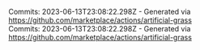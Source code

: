 Commits: 2023-06-13T23:08:22.298Z - Generated via https://github.com/marketplace/actions/artificial-grass
<br>
Commits: 2023-06-13T23:08:22.298Z - Generated via https://github.com/marketplace/actions/artificial-grass
<br>
